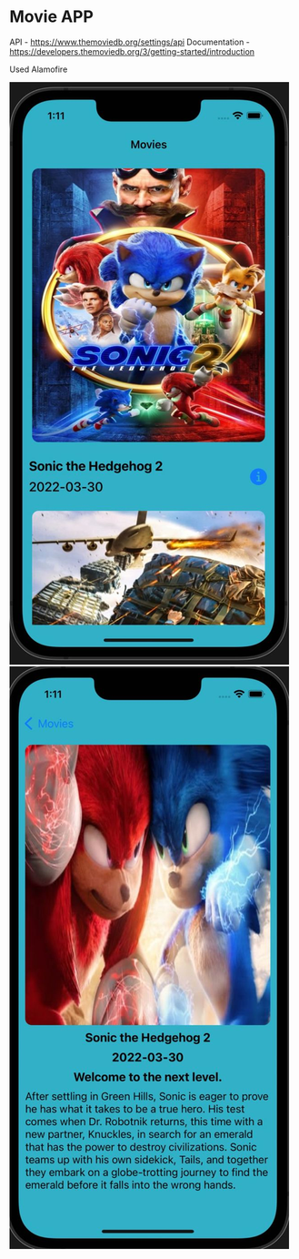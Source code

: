 # Movie APP

API - https://www.themoviedb.org/settings/api
Documentation - https://developers.themoviedb.org/3/getting-started/introduction

Used Alamofire

![alt text](main.jpeg)
![alt text](about.jpeg)

